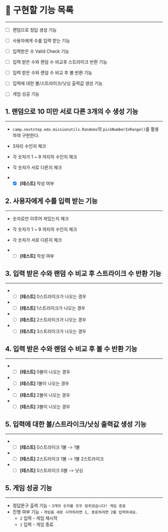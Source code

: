 # :beer: 구현할 기능 목록
- - -
- [ ] 랜덤으로 정답 생성 기능
- [ ] 사용자에게 수를 입력 받는 기능
- [ ] 입력받은 수 Valid Check 기능
- [ ] 입력 받은 수와 랜덤 수 비교후 스트라이크 반환 기능
- [ ] 입력 받은 수와 랜덤 수 비교 후 볼 반환 기능
- [ ] 입력에 대한 볼/스트라이크/낫싱 출력값 생성 기능
- [ ] 게임 성공 기능


## 1. 랜덤으로 10 미만 서로 다른 3개의 수 생성 기능
- --
- `camp.nextstep.edu.missionutils.Randoms`의 `pickNumberInRange()`를 활용하여 구현한다.
- 3자리 수인지 체크
- 각 숫자가 1 ~ 9 까지의 수인지 체크
- 각 숫자가 서로 다른지 체크

- - [x] **[테스트]** 작성 여부
## 2. 사용자에게 수를 입력 받는 기능
- - -
- 숫자로만 이루어 져있는지 체크
- 각 숫자가 1 ~ 9 까지의 수인지 체크
- 각 숫자가 서로 다른지 체크


- - [ ] **[테스트]** 작성 여부

## 3. 입력 받은 수와 랜덤 수 비교 후 스트라이크 수 반환 기능
- --
- - [ ] **[테스트]** 0스트라이크가 나오는 경우
- - [ ] **[테스트]** 1스트라이크가 나오는 경우
- - [ ] **[테스트]** 2스트라이크가 나오는 경우
- - [ ] **[테스트]** 3스트라이크가 나오는 경우

## 4. 입력 받은 수와 랜덤 수 비교 후 볼 수 반환 기능
- --
- - [ ] **[테스트]** 0볼이 나오는 경우
- - [ ] **[테스트]** 1볼이 나오는 경우
- - [ ] **[테스트]** 2볼이 나오는 경우
- - [ ] **[테스트]** 3볼이 나오는 경우

## 5. 입력에 대한 볼/스트라이크/낫싱 출력값 생성 기능
- --
- - [ ] **[테스트]** 0스트라이크 1볼 -> 1볼
- - [ ] **[테스트]** 2스트라이크 1볼 -> 1볼 2스트라이크
- - [ ] **[테스트]** 0스트라이크 0볼 -> 낫싱

## 5. 게임 성공 기능
- - -
- 정답문구 출력 기능 - `3개의 숫자를 모두 맞히셨습니다! 게임 종료`
- 진행 여부 기능 - `게임을 새로 시작하려면 1, 종료하려면 2를 입력하세요.`
  - `2` 입력 - 게임 재시작
  - `1` 입력 - 게임 종료

